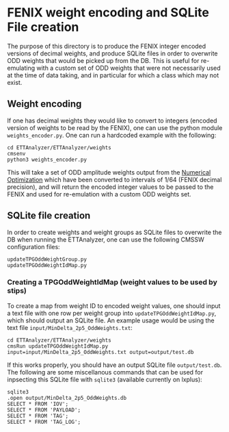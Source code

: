 # FENIX weight encoding and SQLite File creation 

The purpose of this directory is to produce the FENIX integer encoded versions of decimal weights, and produce SQLite files in order to overwrite ODD weights that would be picked up from the DB. This 
is useful for re-emulating with a custom set of ODD weights that were not necessarily used at the time of data taking, and in particular for which a class which may 
not exist. 

## Weight encoding 

If one has decimal weights they would like to convert to integers (encoded version of weights to be read by the FENIX), one can use the python module `weights_encoder.py`. One can run a hardcoded example with the following:

```
cd ETTAnalyzer/ETTAnalyzer/weights
cmsenv
python3 weights_encoder.py
```

This will take a set of ODD amplitude weights output from the [Numerical Optimization](https://github.com/CMS-ECAL-Trigger-Group/DoubleWeightsOptimization) which have been converted to intervals of 1/64 (FENIX decimal precision), and will return the encoded integer values to be passed to the FENIX and used for re-emulation with a custom ODD weights set. 

## SQLite file creation 

In order to create weights and weight groups as SQLite files to overwrite the DB when running the ETTAnalyzer, one can use the following CMSSW configuration files:

```
updateTPGOddWeightGroup.py
updateTPGOddWeightIdMap.py
```

### Creating a TPGOddWeightIdMap (weight values to be used by stips)

To create a map from weight ID to encoded weight values, one should input a text file with one row per weight group into `updateTPGOddWeightIdMap.py`, which should output an SQLite file. An example usage would be using the text file `input/MinDelta_2p5_OddWeights.txt`:

```
cd ETTAnalyzer/ETTAnalyzer/weights
cmsRun updateTPGOddWeightIdMap.py input=input/MinDelta_2p5_OddWeights.txt output=output/test.db
```

If this works properly, you should have an output SQLite file `output/test.db`. The following are some miscellanous commands that can be used for inpsecting this SQLite file with `sqlite3` (available currently on lxplus):

```
sqlite3 
.open output/MinDelta_2p5_OddWeights.db
SELECT * FROM 'IOV';
SELECT * FROM 'PAYLOAD';
SELECT * FROM 'TAG';
SELECT * FROM 'TAG_LOG';
```
